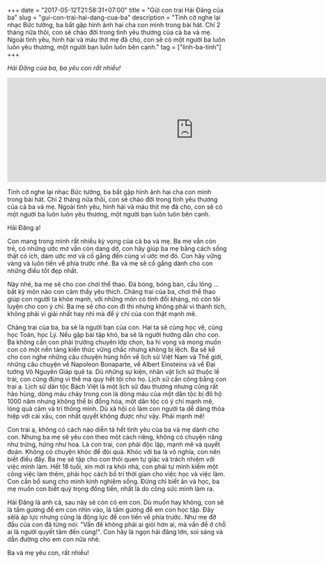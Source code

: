 +++
date = "2017-05-12T21:58:31+07:00"
title = "Gửi con trai Hải Đăng của ba"
slug = "gui-con-trai-hai-dang-cua-ba"
description = "Tình cờ nghe lại nhạc Bức tường, ba bắt gặp hình ảnh hai cha con mình trong bài hát. Chỉ 2 tháng nữa thôi, con sẽ chào đời trong tình yêu thương của cả ba và mẹ. Ngoài tình yêu, hình hài và máu thịt mẹ đã cho, con sẽ có một người ba luôn luôn yêu thương, một người bạn luôn luôn bên cạnh."
tag = ["linh-ba-tinh"]
+++

*Hải Đăng của ba, ba yêu con rất nhiều!*

<p align="center">
<iframe scrolling="no" width="853" height="240" src="https://mp3.zing.vn/embed/song/ZWZ9Z0B8" frameborder="0" allowfullscreen="true"></iframe>
</p>

Tình cờ nghe lại nhạc Bức tường, ba bắt gặp hình ảnh hai cha con mình trong bài hát. Chỉ 2 tháng nữa thôi, con sẽ chào đời trong tình yêu thương của cả ba và mẹ. Ngoài tình yêu, hình hài và máu thịt mẹ đã cho, con sẽ có một người ba luôn luôn yêu thương, một người bạn luôn luôn bên cạnh.

Hải Đăng ạ!

Con mang trong mình rất nhiều kỳ vọng của cả ba và mẹ. Ba mẹ vẫn còn trẻ, có những ước mơ vẫn còn dang dở, con hãy giúp ba mẹ bằng cách sống thật có ích, dám ước mơ và cố gắng đến cùng vì ước mơ đó. Con hãy vững vàng và luôn tiến về phía trước nhé. Ba và mẹ sẽ cố gắng dành cho con những điều tốt đẹp nhất.

Này nhé, ba mẹ sẽ cho con chơi thể thao. Đá bóng, bóng bàn, cầu lông ... bất kỳ môn nào con cảm thấy yêu thích. Chàng trai của ba, chơi thể thao giúp con người ta khỏe mạnh, với những môn có tính đối kháng, nó còn tôi luyện cho con ý chí. Ba mẹ sẽ cho con đi thi nhưng không phải vì thành tích, không phải vì giải nhất hay nhì mà để ý chí của con thật mạnh mẽ.

Chàng trai của ba, ba sẽ là người bạn của con. Hai ta sẽ cùng học vẽ, cùng học Toán, học Lý. Nếu gặp bài tập khó, ba sẽ là người hướng dẫn cho con. Ba không cần con phải trường chuyên lớp chọn, ba hi vọng và mong muốn con có một nền tảng kiến thức vững chắc nhưng không bị lệch. Ba sẽ kể cho con nghe những câu chuyện hùng hồn về lịch sử Việt Nam và Thế giới, những câu chuyện về Napoleon Bonaparte, về Albert Einsteins và về Đại tướng Võ Nguyên Giáp quê ta. Dù những sự kiện, nhân vật lịch sử thuộc lề trái, con cũng đừng vì thế mà quy hết tội cho họ. Lịch sử cần công bằng con trai ạ. Lịch sử dân tộc Bách Việt là một lịch sử đau thương nhưng cũng rất hào hùng, dòng máu chảy trong con là dòng máu của một dân tộc bị đô hộ 1000 năm nhưng không thể bị đồng hóa, một dân tộc có ý chí mạnh mẽ, lòng quả cảm và trí thông minh. Dù xã hội có làm con người ta dễ dàng thỏa hiệp với cái xấu, con nhất quyết không được như vậy. Phải mạnh mẽ!

Con trai ạ, không có cách nào diễn tả hết tình yêu của ba và mẹ dành cho con. Nhưng ba mẹ sẽ yêu con theo một cách riêng, không có chuyện nâng như trứng, hứng như hoa. Là con trai, con phải độc lập, mạnh mẽ và quyết đoán. Không có chuyện khóc để đòi quà. Khóc với ba là vô nghĩa, con nên biết điều đấy. Ba mẹ sẽ tập cho con thói quen tự giác và trách nhiệm với việc mình làm. Hết 18 tuổi, xin mời ra khỏi nhà, con phải tự mình kiếm một công việc làm thêm, phải học cách bố trí thời gian cho việc học và việc làm. Con cần bổ sung cho mình kinh nghiệm sống. Đừng chỉ biết ăn và học, ba mẹ muốn con biết quý trọng đồng tiền, nhất là do công sức mình làm ra.

Hải Đăng là anh cả, sau này sẽ còn có em con. Dù muốn hay không, con sẽ là tấm gương để em con nhìn vào, là tấm gương để em con học tập. Đây  sẽlà áp lực nhưng cũng là động lực để con tiến về phía trước. Như mẹ đỡ đầu của con đã từng nói: "Vấn đề không phải ai giỏi hơn ai, mà vấn đề ở chỗ ai là người quyết tâm đến cùng!". Con hãy là ngọn hải đăng lớn, soi sáng và dẫn đường cho em con nữa nhé.

Ba và mẹ yêu con, rất nhiều!